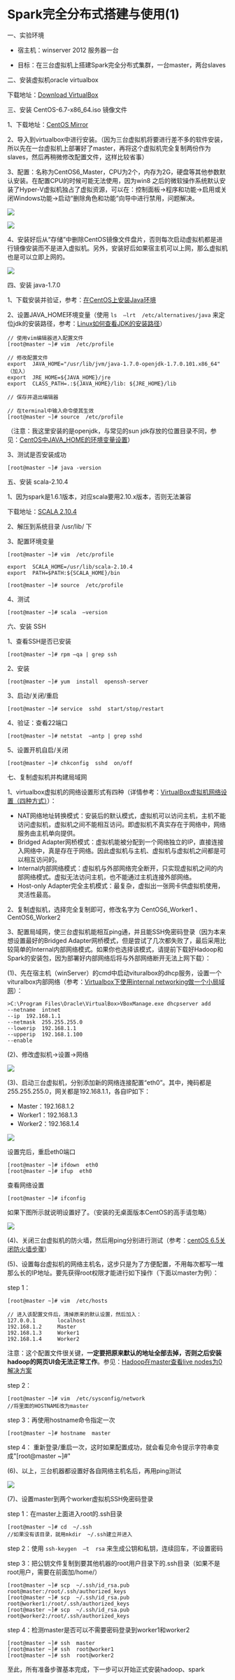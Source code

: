 # Spark完全分布式搭建与使用(1)



一、实验环境

- 宿主机：winserver 2012 服务器一台

- 目标：在三台虚拟机上搭建Spark完全分布式集群，一台master，两台slaves

二、安装虚拟机oracle virtualbox

下载地址：[Download VirtualBox][1]

三、安装 CentOS-6.7-x86_64.iso 镜像文件

1、下载地址：[CentOS Mirror][2]

2、导入到virtualbox中进行安装。（因为三台虚拟机将要进行差不多的软件安装，所以先在一台虚拟机上部署好了master，再将这个虚拟机完全复制两份作为slaves，然后再稍微修改配置文件，这样比较省事）

3、配置：名称为CentOS6_Master，CPU为2个，内存为2G，硬盘等其他参数默认安装。在配置CPU的时候可能无法使用，因为win8 之后的微软操作系统默认安装了Hyper-V虚拟机独占了虚拟资源，可以在：控制面板->程序和功能->启用或关闭Windows功能->启动“删除角色和功能”向导中进行禁用，问题解决。

![](/2016-05-29-Spark-Spark完全分布式搭建与使用-1/Hyper-V-1.jpg)

![](/2016-05-29-Spark-Spark完全分布式搭建与使用-1/Hyper-V-2.jpg)

4、安装好后从“存储”中删除CentOS镜像文件盘片，否则每次启动虚拟机都是进行镜像安装而不是进入虚拟机。另外，安装好后如果宿主机可以上网，那么虚拟机也是可以立即上网的。

![](/2016-05-29-Spark-Spark完全分布式搭建与使用-1/deleteDisk.jpg)

四、安装 java-1.7.0

1、下载安装并验证，参考：[在CentOS上安装Java环境][3]

2、设置JAVA_HOME环境变量（使用 ` ls  –lrt  /etc/alternatives/java ` 来定位jdk的安装路径，参考：[Linux如何查看JDK的安装路径][4]）

```
// 使用vim编辑器进入配置文件
[root@master ~]# vim  /etc/profile

// 修改配置文件
export  JAVA_HOME="/usr/lib/jvm/java-1.7.0-openjdk-1.7.0.101.x86_64" （加入）
export  JRE_HOME=${JAVA_HOME}/jre
export  CLASS_PATH=.:${JAVA_HOME}/lib: ${JRE_HOME}/lib

// 保存并退出编辑器

// 在terminal中输入命令使其生效
[root@master ~]# source  /etc/profile
```

（注意：我这里安装的是openjdk，与常见的sun jdk存放的位置目录不同，参见：[CentOS中JAVA_HOME的环境变量设置][5]）

3、测试是否安装成功

```
[root@master ~]# java -version
```

五、安装 scala-2.10.4

1、因为spark是1.6.1版本，对应scala要用2.10.x版本，否则无法兼容

下载地址：[SCALA 2.10.4][6]

2、解压到系统目录 /usr/lib/ 下

3、配置环境变量

```
[root@master ~]# vim  /etc/profile

export  SCALA_HOME=/usr/lib/scala-2.10.4
export  PATH=$PATH:${SCALA_HOME}/bin

[root@master ~]# source  /etc/profile
```

4、测试

```
[root@master ~]# scala  –version
```

六、安装 SSH

1、查看SSH是否已安装

```
[root@master ~]# rpm –qa | grep ssh
```

2、安装

```
[root@master ~]# yum  install  openssh-server
```

3、启动/关闭/重启

```
[root@master ~]# service  sshd  start/stop/restart
```

4、验证：查看22端口

```
[root@master ~]# netstat  –antp | grep sshd
```

5、设置开机自启/关闭

```
[root@master ~]# chkconfig  sshd  on/off
```

七、复制虚拟机并构建局域网

1、virtualbox虚拟机的网络设置形式有四种（详情参考：[VirtualBox虚拟机网络设置（四种方式）][7]）：

- NAT网络地址转换模式：安装后的默认模式，虚拟机可以访问主机，主机不能访问虚拟机，虚拟机之间不能相互访问。即虚拟机不真实存在于网络中，网络服务由主机单向提供。
- Bridged Adapter网桥模式：虚拟机能被分配到一个网络独立的IP，直接连接入网络中，真是存在于网络。因此虚拟机与主机、虚拟机与虚拟机之间都是可以相互访问的。
- Internal内部网络模式：虚拟机与外部网络完全断开，只实现虚拟机之间的内部网络模式。虚拟无法访问主机，也不能通过主机连接外部网络。
- Host-only Adapter完全主机模式：最复杂，虚拟出一张网卡供虚拟机使用，灵活性最高。

2、复制虚拟机，选择完全复制即可，修改名字为 CentOS6_Worker1 、 CentOS6_Worker2 

3、配置局域网，使三台虚拟机能相互ping通，并且能SSH免密码登录（因为本来想设置最好的Bridged Adapter网桥模式，但是尝试了几次都失败了，最后采用比较简单的Internal内部网络模式。如果你也选择该模式，请提前下载好Hadoop和Spark的安装包，因为部署好内部网络后将与外部网络断开无法上网下载）：

(1)、先在宿主机（winServer）的cmd中启动vituralbox的dhcp服务，设置一个vituralbox内部网络（参考：[Virtualbox下使用internal networking做一个小局域网][8]）：

```
>C:\Program Files\Oracle\VirtualBox>VBoxManage.exe dhcpserver add
--netname  intnet 
--ip  192.168.1.1 
--netmask  255.255.255.0 
--lowerip  192.168.1.1 
--upperip  192.168.1.100 
--enable
```

(2)、修改虚拟机->设置->网络

![](/2016-05-29-Spark-Spark完全分布式搭建与使用-1/intnet.jpg)

(3)、启动三台虚拟机，分别添加新的网络连接配置“eth0”。其中，掩码都是255.255.255.0，网关都是192.168.1.1，各自IP如下：

- Master：192.168.1.2
- Worker1：192.168.1.3
- Worker2：192.168.1.4

![](/2016-05-29-Spark-Spark完全分布式搭建与使用-1/IP-1.jpg)

设置完后，重启eth0端口

```
[root@master ~]# ifdown  eth0
[root@master ~]# ifup  eth0
```

查看网络设置

```
[root@master ~]# ifconfig
```

如果下图所示就说明设置好了。（安装的无桌面版本CentOS的高手请忽略）

![](/2016-05-29-Spark-Spark完全分布式搭建与使用-1/IP-2.jpg)

(4)、关闭三台虚拟机的防火墙，然后用ping分别进行测试（参考：[centOS 6.5关闭防火墙步骤][9]）

(5)、设置每台虚拟机的网络主机名，这步只是为了方便配置，不用每次都写一堆那么长的IP地址。要先获得root权限才能进行如下操作（下面以master为例）：

step 1：

```
[root@master ~]# vim  /etc/hosts

// 进入该配置文件后，清掉原来的默认设置，然后加入：
127.0.0.1       localhost
192.168.1.2     Master
192.168.1.3     Worker1
192.168.1.4     Worker2
```

注意：这个配置文件很关键，**一定要把原来默认的地址全部去掉，否则之后安装hadoop的网页UI会无法正常工作**。参见：[Hadoop在master查看live nodes为0解决方案][10]

step 2：

```
[root@master ~]# vim  /etc/sysconfig/network
//将里面的HOSTNAME改为master
```

step 3：再使用hostname命令指定一次

```
[root@master ~]# hostname  master
```

step 4：
重新登录/重启一次，这时如果配置成功，就会看见命令提示字符串变成"[root@master ~]#"

(6)、以上，三台机器都设置好各自网络主机名后，再用ping测试

![](/2016-05-29-Spark-Spark完全分布式搭建与使用-1/IP-3.jpg)

(7)、设置master到两个worker虚拟机SSH免密码登录

step 1：在master上面进入root的.ssh目录

```
[root@master ~]# cd  ~/.ssh
//如果没有该目录，就用mkdir  ~/.ssh建立并进入
```

step 2：使用 ` ssh-keygen  –t  rsa ` 来生成公钥和私钥，连续回车，不设置密码

step 3：把公钥文件复制到要其他机器的root用户目录下的.ssh目录（如果不是root用户，需要在前面加/home/）

```
[root@master ~]# scp  ~/.ssh/id_rsa.pub  root@master:/root/.ssh/authorized_keys
[root@master ~]# scp  ~/.ssh/id_rsa.pub  root@worker1:/root/.ssh/authorized_keys
[root@master ~]# scp  ~/.ssh/id_rsa.pub  root@worker2:/root/.ssh/authorized_keys
```

step 4：检测master是否可以不需要密码登录到worker1和worker2

```
[root@master ~]# ssh  master
[root@master ~]# ssh  root@worker1
[root@master ~]# ssh  root@worker2
```

至此，所有准备步骤基本完成，下一步可以开始正式安装hadoop、spark






  [1]: https://www.virtualbox.org/wiki/Downloads
  [2]: http://isoredirect.centos.org/centos/6/isos/x86_64/
  [3]: http://jingyan.baidu.com/article/4853e1e51d0c101909f72607.html
  [4]: http://www.cnblogs.com/kerrycode/archive/2015/08/27/4762921.html
  [5]: http://blog.csdn.net/wind520/article/details/9308809
  [6]: http://www.scala-lang.org/download/2.10.4.html
  [7]: https://www.douban.com/group/topic/15558388/
  [8]: http://blog.csdn.net/fyifei0558/article/details/45506271
  [9]: http://blog.163.com/cdma2368@126/blog/static/301742762014113103036962/
  [10]: http://blog.csdn.net/shenlan211314/article/details/7414728

